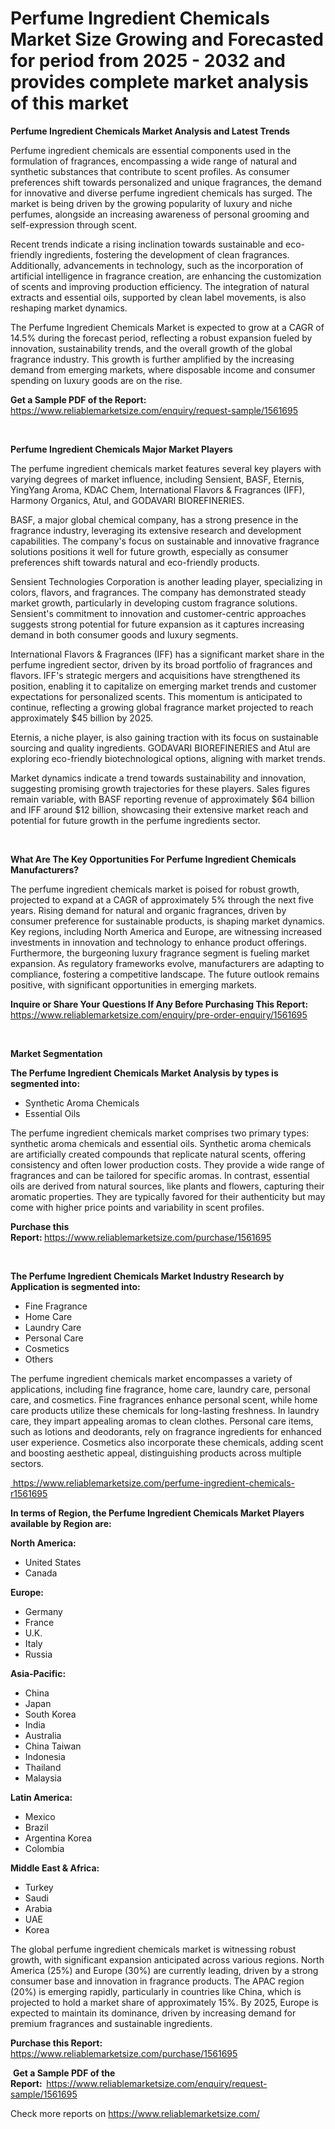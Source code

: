 <p><h1>Perfume Ingredient Chemicals Market Size Growing and Forecasted for period from 2025 - 2032 and provides complete market analysis of this market</h1></p><p><strong>Perfume Ingredient Chemicals Market Analysis and Latest Trends</strong></p>
<p><p>Perfume ingredient chemicals are essential components used in the formulation of fragrances, encompassing a wide range of natural and synthetic substances that contribute to scent profiles. As consumer preferences shift towards personalized and unique fragrances, the demand for innovative and diverse perfume ingredient chemicals has surged. The market is being driven by the growing popularity of luxury and niche perfumes, alongside an increasing awareness of personal grooming and self-expression through scent.</p><p>Recent trends indicate a rising inclination towards sustainable and eco-friendly ingredients, fostering the development of clean fragrances. Additionally, advancements in technology, such as the incorporation of artificial intelligence in fragrance creation, are enhancing the customization of scents and improving production efficiency. The integration of natural extracts and essential oils, supported by clean label movements, is also reshaping market dynamics.</p><p>The Perfume Ingredient Chemicals Market is expected to grow at a CAGR of 14.5% during the forecast period, reflecting a robust expansion fueled by innovation, sustainability trends, and the overall growth of the global fragrance industry. This growth is further amplified by the increasing demand from emerging markets, where disposable income and consumer spending on luxury goods are on the rise.</p></p>
<p><strong>Get a Sample PDF of the Report:&nbsp;</strong> <a href="https://www.reliablemarketsize.com/enquiry/request-sample/1561695?utm_campaign=3348&utm_medium=2&utm_source=Github&utm_content=ia&utm_term=31032025&utm_id=perfume-ingredient-chemicals">https://www.reliablemarketsize.com/enquiry/request-sample/1561695</a></p>
<p>&nbsp;</p>
<p><strong>Perfume Ingredient Chemicals Major Market Players</strong></p>
<p><p>The perfume ingredient chemicals market features several key players with varying degrees of market influence, including Sensient, BASF, Eternis, YingYang Aroma, KDAC Chem, International Flavors & Fragrances (IFF), Harmony Organics, Atul, and GODAVARI BIOREFINERIES. </p><p>BASF, a major global chemical company, has a strong presence in the fragrance industry, leveraging its extensive research and development capabilities. The company's focus on sustainable and innovative fragrance solutions positions it well for future growth, especially as consumer preferences shift towards natural and eco-friendly products.</p><p>Sensient Technologies Corporation is another leading player, specializing in colors, flavors, and fragrances. The company has demonstrated steady market growth, particularly in developing custom fragrance solutions. Sensient's commitment to innovation and customer-centric approaches suggests strong potential for future expansion as it captures increasing demand in both consumer goods and luxury segments.</p><p>International Flavors & Fragrances (IFF) has a significant market share in the perfume ingredient sector, driven by its broad portfolio of fragrances and flavors. IFF's strategic mergers and acquisitions have strengthened its position, enabling it to capitalize on emerging market trends and customer expectations for personalized scents. This momentum is anticipated to continue, reflecting a growing global fragrance market projected to reach approximately $45 billion by 2025.</p><p>Eternis, a niche player, is also gaining traction with its focus on sustainable sourcing and quality ingredients. GODAVARI BIOREFINERIES and Atul are exploring eco-friendly biotechnological options, aligning with market trends.</p><p>Market dynamics indicate a trend towards sustainability and innovation, suggesting promising growth trajectories for these players. Sales figures remain variable, with BASF reporting revenue of approximately $64 billion and IFF around $12 billion, showcasing their extensive market reach and potential for future growth in the perfume ingredients sector.</p></p>
<p>&nbsp;</p>
<p><strong>What Are The Key Opportunities For Perfume Ingredient Chemicals Manufacturers?</strong></p>
<p><p>The perfume ingredient chemicals market is poised for robust growth, projected to expand at a CAGR of approximately 5% through the next five years. Rising demand for natural and organic fragrances, driven by consumer preference for sustainable products, is shaping market dynamics. Key regions, including North America and Europe, are witnessing increased investments in innovation and technology to enhance product offerings. Furthermore, the burgeoning luxury fragrance segment is fueling market expansion. As regulatory frameworks evolve, manufacturers are adapting to compliance, fostering a competitive landscape. The future outlook remains positive, with significant opportunities in emerging markets.</p></p>
<p><strong>Inquire or Share Your Questions If Any Before Purchasing This Report:</strong> <a href="https://www.reliablemarketsize.com/enquiry/pre-order-enquiry/1561695?utm_campaign=3348&utm_medium=2&utm_source=Github&utm_content=ia&utm_term=31032025&utm_id=perfume-ingredient-chemicals">https://www.reliablemarketsize.com/enquiry/pre-order-enquiry/1561695</a></p>
<p>&nbsp;</p>
<p><strong>Market Segmentation</strong></p>
<p><strong>The Perfume Ingredient Chemicals Market Analysis by types is segmented into:</strong></p>
<p><ul><li>Synthetic Aroma Chemicals</li><li>Essential Oils</li></ul></p>
<p><p>The perfume ingredient chemicals market comprises two primary types: synthetic aroma chemicals and essential oils. Synthetic aroma chemicals are artificially created compounds that replicate natural scents, offering consistency and often lower production costs. They provide a wide range of fragrances and can be tailored for specific aromas. In contrast, essential oils are derived from natural sources, like plants and flowers, capturing their aromatic properties. They are typically favored for their authenticity but may come with higher price points and variability in scent profiles.</p></p>
<p><strong>Purchase this Report:&nbsp;</strong><a href="https://www.reliablemarketsize.com/purchase/1561695?utm_campaign=3348&utm_medium=2&utm_source=Github&utm_content=ia&utm_term=31032025&utm_id=perfume-ingredient-chemicals">https://www.reliablemarketsize.com/purchase/1561695</a></p>
<p>&nbsp;</p>
<p><strong>The Perfume Ingredient Chemicals Market Industry Research by Application is segmented into:</strong></p>
<p><ul><li>Fine Fragrance</li><li>Home Care</li><li>Laundry Care</li><li>Personal Care</li><li>Cosmetics</li><li>Others</li></ul></p>
<p><p>The perfume ingredient chemicals market encompasses a variety of applications, including fine fragrance, home care, laundry care, personal care, and cosmetics. Fine fragrances enhance personal scent, while home care products utilize these chemicals for long-lasting freshness. In laundry care, they impart appealing aromas to clean clothes. Personal care items, such as lotions and deodorants, rely on fragrance ingredients for enhanced user experience. Cosmetics also incorporate these chemicals, adding scent and boosting aesthetic appeal, distinguishing products across multiple sectors.</p></p>
<p><a href="https://www.reliablemarketsize.com/perfume-ingredient-chemicals-r1561695?utm_campaign=3348&utm_medium=2&utm_source=Github&utm_content=ia&utm_term=31032025&utm_id=perfume-ingredient-chemicals">&nbsp;https://www.reliablemarketsize.com/perfume-ingredient-chemicals-r1561695</a></p>
<p><strong>In terms of Region, the Perfume Ingredient Chemicals Market Players available by Region are:</strong></p>
<p>
    <p> <strong> North America: </strong>
        <ul>
            <li>United States</li>
            <li>Canada</li>
        </ul>
        </p> 
    <p> <strong> Europe: </strong>
        <ul>
            <li>Germany</li>
            <li>France</li>
            <li>U.K.</li>
            <li>Italy</li>
            <li>Russia</li>
        </ul>
        </p> 
    <p> <strong> Asia-Pacific: </strong>
        <ul>
            <li>China</li>
            <li>Japan</li>
            <li>South Korea</li>
            <li>India</li>
            <li>Australia</li>
            <li>China Taiwan</li>
            <li>Indonesia</li>
            <li>Thailand</li>
            <li>Malaysia</li>
        </ul>
        </p> 
    <p> <strong> Latin America: </strong>
        <ul>
            <li>Mexico</li>
            <li>Brazil</li>
            <li>Argentina Korea</li>
            <li>Colombia</li>
        </ul>
        </p> 
    <p> <strong> Middle East & Africa: </strong>
        <ul>
            <li>Turkey</li>
            <li>Saudi</li>
            <li>Arabia</li>
            <li>UAE</li>
            <li>Korea</li>
        </ul>
    </p>
    </p>
<p><p>The global perfume ingredient chemicals market is witnessing robust growth, with significant expansion anticipated across various regions. North America (25%) and Europe (30%) are currently leading, driven by a strong consumer base and innovation in fragrance products. The APAC region (20%) is emerging rapidly, particularly in countries like China, which is projected to hold a market share of approximately 15%. By 2025, Europe is expected to maintain its dominance, driven by increasing demand for premium fragrances and sustainable ingredients.</p></p>
<p><strong>Purchase this Report: </strong><a href="https://www.reliablemarketsize.com/purchase/1561695?utm_campaign=3348&utm_medium=2&utm_source=Github&utm_content=ia&utm_term=31032025&utm_id=perfume-ingredient-chemicals">https://www.reliablemarketsize.com/purchase/1561695</a></p>
<p>&nbsp;<strong>Get a Sample PDF of the Report:&nbsp;&nbsp;</strong><a href="https://www.reliablemarketsize.com/enquiry/request-sample/1561695?utm_campaign=3348&utm_medium=2&utm_source=Github&utm_content=ia&utm_term=31032025&utm_id=perfume-ingredient-chemicals">https://www.reliablemarketsize.com/enquiry/request-sample/1561695</a></p>
<p><strong></strong></p>
<p>Check more reports on <a href="https://www.reliablemarketsize.com/?utm_campaign=3348&utm_medium=2&utm_source=Github&utm_content=ia&utm_term=31032025&utm_id=perfume-ingredient-chemicals">https://www.reliablemarketsize.com/</a></p>